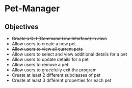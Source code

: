 # Pet-Manager
## Objectives
- ~~Create a CLI (Command Line Interface) in Java~~
- Allow users to create a new pet
- ~~Allow users to view all current pets~~
- Allow users to select and view additional details for a pet
- Allow users to update details for a pet
- Allow users to remove a pet
- Allow users to gracefully exit the program
- Create at least 2 different subclasses of pet
- Create at least 3 different properties for each pet
